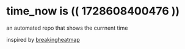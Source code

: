# time_now is (( 1728608400476 ))

an automated repo that shows the currnent time

inspired by [breakingheatmap](https://github.com/breakingheatmap/breakingheatmap)